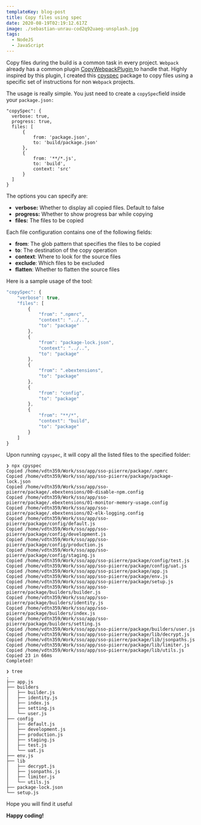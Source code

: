 ```yaml
---
templateKey: blog-post
title: Copy files using spec
date: 2020-08-19T02:19:12.617Z
image: ./sebastian-unrau-cod2q92uaeg-unsplash.jpg
tags:
  - NodeJS
  - JavaScript
---
```

Copy files during the build is a common task in every project. `Webpack` already has a common plugin [CopyWebpackPlugin ](https://webpack.js.org/plugins/copy-webpack-plugin/)to handle that. Highly inspired by this plugin, I created this [cpyspec](https://github.com/tuan231195/cpyspec) package to copy files using a specific set of instructions for non `Webpack` projects.

The usage is really simple. You just need to create a `copySpec`field inside your `package.json:`

```
"copySpec": {
  verbose: true,
  progress: true,
  files: [
      {
          from: 'package.json',
          to: 'build/package.json'
      },
      {
          from: '**/*.js',
          to: 'build',
          context: 'src'
      }
  ]
}
```

The options you can specify are:

* **verbose:** Whether to display all copied files. Default to false
* **progress:** Whether to show progress bar while copying
* **files:** The files to be copied

Each file configuration contains one of the following fields:

* **from**: The glob pattern that specifies the files to be copied
* **to**: The destination of the copy operation
* **context**: Where to look for the source files
* **exclude**: Which files to be excluded
* **flatten**: Whether to flatten the source files

Here is a sample usage of the tool:

```typescript
"copySpec": {
    "verbose": true,
    "files": [
        {
            "from": ".npmrc",
            "context": "../..",
            "to": "package"
        },
        {
            "from": "package-lock.json",
            "context": "../..",
            "to": "package"
        },
        {
            "from": ".ebextensions",
            "to": "package"
        },
        {
            "from": "config",
            "to": "package"
        },
        {
            "from": "**/*",
            "context": "build",
            "to": "package"
        }
	]
}
```

Upon running `cpyspec`, it will copy all the listed files to the specified folder:

```shell
❯ npx cpyspec
Copied /home/vdtn359/Work/sso/app/sso-piierre/package/.npmrc
Copied /home/vdtn359/Work/sso/app/sso-piierre/package/package-lock.json
Copied /home/vdtn359/Work/sso/app/sso-piierre/package/.ebextensions/00-disable-npm.config
Copied /home/vdtn359/Work/sso/app/sso-piierre/package/.ebextensions/01-monitor-memory-usage.config
Copied /home/vdtn359/Work/sso/app/sso-piierre/package/.ebextensions/02-elk-logging.config
Copied /home/vdtn359/Work/sso/app/sso-piierre/package/config/default.js
Copied /home/vdtn359/Work/sso/app/sso-piierre/package/config/development.js
Copied /home/vdtn359/Work/sso/app/sso-piierre/package/config/production.js
Copied /home/vdtn359/Work/sso/app/sso-piierre/package/config/staging.js
Copied /home/vdtn359/Work/sso/app/sso-piierre/package/config/test.js
Copied /home/vdtn359/Work/sso/app/sso-piierre/package/config/uat.js
Copied /home/vdtn359/Work/sso/app/sso-piierre/package/app.js
Copied /home/vdtn359/Work/sso/app/sso-piierre/package/env.js
Copied /home/vdtn359/Work/sso/app/sso-piierre/package/setup.js
Copied /home/vdtn359/Work/sso/app/sso-piierre/package/builders/builder.js
Copied /home/vdtn359/Work/sso/app/sso-piierre/package/builders/identity.js
Copied /home/vdtn359/Work/sso/app/sso-piierre/package/builders/index.js
Copied /home/vdtn359/Work/sso/app/sso-piierre/package/builders/setting.js
Copied /home/vdtn359/Work/sso/app/sso-piierre/package/builders/user.js
Copied /home/vdtn359/Work/sso/app/sso-piierre/package/lib/decrypt.js
Copied /home/vdtn359/Work/sso/app/sso-piierre/package/lib/jsonpaths.js
Copied /home/vdtn359/Work/sso/app/sso-piierre/package/lib/limiter.js
Copied /home/vdtn359/Work/sso/app/sso-piierre/package/lib/utils.js
Copied 23 in 66ms
Completed!

❯ tree
.
├── app.js
├── builders
│   ├── builder.js
│   ├── identity.js
│   ├── index.js
│   ├── setting.js
│   └── user.js
├── config
│   ├── default.js
│   ├── development.js
│   ├── production.js
│   ├── staging.js
│   ├── test.js
│   └── uat.js
├── env.js
├── lib
│   ├── decrypt.js
│   ├── jsonpaths.js
│   ├── limiter.js
│   └── utils.js
├── package-lock.json
└── setup.js
```

Hope you will find it useful

**Happy coding!**
